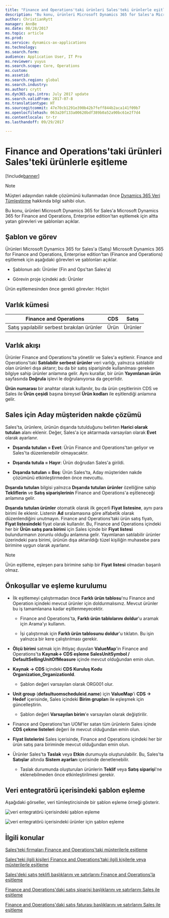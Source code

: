 ```yaml
---
title: "Finance and Operations'taki ürünleri Sales'teki ürünlerle eşitleme"
description: "Bu konu, ürünleri Microsoft Dynamics 365 for Sales'a Microsoft Dynamics 365 for Finance and Operations, Enterprise edition'tan eşitlemek için altta yatan görevleri ve şablonları açıklar."
author: ChristianRytt
manager: AnnBe
ms.date: 08/28/2017
ms.topic: article
ms.prod: 
ms.service: dynamics-ax-applications
ms.technology: 
ms.search.form: 
audience: Application User, IT Pro
ms.reviewer: yuyus
ms.search.scope: Core, Operations
ms.custom: 
ms.assetid: 
ms.search.region: global
ms.search.industry: 
ms.author: crytt
ms.dyn365.ops.intro: July 2017 update
ms.search.validFrom: 2017-07-8
ms.translationtype: HT
ms.sourcegitcommit: 47e70cb1291e390b42b7feff844b2aca141f09b7
ms.openlocfilehash: 063a20f133a00620bdf389b0a52a90bc61e2f7d4
ms.contentlocale: tr-tr
ms.lasthandoff: 09/29/2017

---
```


# <a name="synchronize-products-from-finance-and-operations-to-products-in-sales"></a>Finance and Operations'taki ürünleri Sales'teki ürünlerle eşitleme

[!include[banner](../includes/banner.md)]

> [!NOTE]
> Müşteri adayından nakde çözümünü kullanmadan önce [Dynamics 365 Veri Tümleştirme](/common-data-service/entity-reference/dynamics-365-integration) hakkında bilgi sahibi olun. 

Bu konu, ürünleri Microsoft Dynamics 365 for Sales'a Microsoft Dynamics 365 for Finance and Operations, Enterprise edition'tan eşitlemek için altta yatan görevleri ve şablonları açıklar.

## <a name="template-and-task"></a>Şablon ve görev

Ürünleri Microsoft Dynamics 365 for Sales'a (Satış) Microsoft Dynamics 365 for Finance and Operations, Enterprise edition'tan (Finance and Operations) eşitlemek için aşağıdaki görevleri ve şablonları açıklar.

-   Şablonun adı: Ürünler (Fin and Ops'tan Sales'a)

-   Görevin proje içindeki adı: Ürünler

Ürün eşitlemesinden önce gerekli görevler: Hiçbiri

## <a name="entity-set"></a>Varlık kümesi

| **Finance and Operations** | **CDS** | **Satış**  |
|----------------------------|---------|------------|
| Satış yapılabilir serbest bırakılan ürünler | Ürün | Ürünler   |

## <a name="entity-flow"></a>Varlık akışı

Ürünler Finance and Operations'ta yönetilir ve Sales'a eşitlenir. Finance and Operations'taki **Satılabilir serbest ürünler** veri varlığı, yalnızca satılabilir olan ürünleri dışa aktarır; bu da bir satış siparişinde kullanılması gereken bilgiye sahip ürünler anlamına gelir. Aynı kurallar, bir ürün **Yayımlanan ürün** sayfasında **Doğrula** işlevi le doğrulanıyorsa da geçerlidir.

**Ürün numarası** bir anahtar olarak kullanılır, bu da ürün çeşitlerinin CDS ve Sales ile **Ürün çeşidi** başına bireysel **Ürün kodları** ile eşitlendiği anlamına gelir.

## <a name="prospect-to-cash-solution-for-sales"></a>Sales için Aday müşteriden nakde çözümü

Sales'ta, ürünlere, ürünün dışarıda tutulduğunu belirten **Harici olarak tutulan** alanı eklenir. Değer, Sales'a içe aktarmada varsayılan olarak **Evet** olarak ayarlanır.

-   **Dışarıda tutulan = Evet**: Ürün Finance and Operations'tan geliyor ve Sales'ta düzenlenebilir olmayacaktır.

-   **Dışarıda tutula = Hayır**: Ürün doğrudan Sales'a girildi.

-   **Dışarıda tutulan = Boş**: Ürün Sales'ta, Aday müşteriden nakde çözümünü etkinleştirmeden önce mevcuttu.

**Dışarıda tutulan** bilgisi yalnızca **Dışarıda tutulan ürünler** özelliğine sahip **Tekliflerin** ve **Satış siparişlerinin** Finance and Operations'a eşitleneceği anlamına gelir.

**Dışarıda tutulan ürünler** otomatik olarak ilk geçerli **Fiyat listesine**, aynı para birimi ile eklenir. Listenin **Ad** sıralamasına göre alfabetik olarak düzenlendiğini unutmayın. Finance and Operations'taki ürün satış fiyatı, **Fiyat listesindeki** fiyat olarak kullanılır. Bu, Finance and Operations içindeki her bir **Ürün satış para birimi** için Sales içinde bir **Fiyat listesi** bulundurmanın zorunlu olduğu anlamına gelir. Yayımlanan satılabilir ürünler üzerindeki para birimi, ürünün dışa aktarıldığı tüzel kişiliğin muhasebe para birimine uygun olarak ayarlanır.

> [!NOTE]
> Ürün eşitleme, eşleşen para birimine sahip bir **Fiyat listesi** olmadan başarılı olmaz.

## <a name="preconditions-and-mapping-setup"></a>Önkoşullar ve eşleme kurulumu

-   İlk eşitlemeyi çalıştırmadan önce **Farklı ürün tablosu**'nu Finance and Operation içindeki mevcut ürünler için doldurmalısınız. Mevcut ürünler bu iş tamamlanana kadar eşitlenmeyecektir.

    -   Finance and Operations'ta, **Farklı ürün tablolarını doldur**'u aramak için Arama'yı kullanın.

    -   İşi çalıştırmak için **Farklı ürün tablosunu doldur**'u tıklatın. Bu işin yalnızca bir kere çalıştırılması gerekir.

-   **Ölçü birimi** satmak için ihtiyaç duyulan **ValueMap**'in Finance and Operations'ta **Kaynak-\> CDS eşleme SalesUnitSymbol / DefaultSellingUnitOfMeasure** içinde mevcut olduğundan emin olun.

-   **Kaynak -\> CDS** içindeki **CDS Kuruluş Kodu Organization_OrganizationId**.

    -   Şablon değeri varsayılan olarak ORG001 olur.

-   **Unit group** (**defaultuomscheduleid.name**) için **ValueMap**'i **CDS -\> Hedef** içerisinde, Sales içindeki **Birim grupları** ile eşleşmek için güncelleştirin.

    -   Şablon değeri **Varsayılan birim**'e varsayılan olarak değiştirilir.

-   Finance and Operations'tan UOM'ler satan tüm ürünlerin Sales içinde **CDS çekme listeleri** değeri ile mevcut olduğundan emin olun.

-   **Fiyat listelerini** Sales içerisinde, Finance and Operations içindeki her bir ürün satış para biriminde mevcut olduğundan emin olun.

-   Ürünler Sales'ta **Taslak** veya **Etkin** durumuyla oluşturulabilir. Bu, Sales'ta **Satışlar** altında **Sistem ayarları** içerisinde denetlenebilir.

    -   Taslak durumunda oluşturulan ürünlerin **Teklif** veya **Satış siparişi**'ne eklenebilmeden önce etkinleştirilmesi gerekir.

## <a name="template-mapping-in-data-integrator"></a>Veri entegratörü içerisindeki şablon eşleme

Aşağıdaki görseller, veri tümleştircisinde bir şablon eşleme örneği gösterir.

![veri entegratörü içerisindeki şablon eşleme](./media/products-template-mapping-data-integrator-1.png)

![veri entegratörü içerisindeki ürünler için şablon eşleme](./media/products-template-mapping-data-integrator-2.png)

## <a name="related-topics"></a>İlgili konular

[Sales'teki firmaları Finance and Operations'taki müşterilerle eşitleme](accounts-template-mapping.md)

[Sales'teki ilgili kişileri Finance and Operations'taki ilgili kişilerle veya müşterilerle eşitleme](contacts-template-mapping.md)

[Sales'deki satış teklifi başlıklarını ve satırlarını Finance and Operations'la eşitleme](sales-quotation-template-mapping.md)

[Finance and Operations'daki satış siparişi başlıklarını ve satırlarını Sales ile eşitleme](sales-order-template-mapping.md)

[Finance and Operations'daki satış faturası başlıklarını ve satırlarını Sales ile eşitleme](sales-invoice-template-mapping.md)


